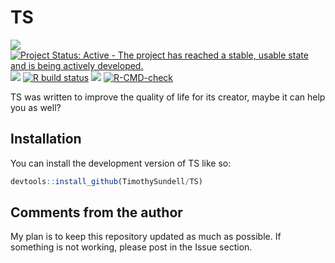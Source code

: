 
<!-- README.md is generated from README.Rmd. Please edit that file -->

# TS

<!-- badges: start -->

[![](https://img.shields.io/badge/lifecycle-stable-brightgreen.svg)](https://lifecycle.r-lib.org/articles/stages.html#stable)
[![Project Status: Active - The project has reached a stable, usable
state and is being actively
developed.](https://www.repostatus.org/badges/latest/active.svg)](https://www.repostatus.org/#active)
[![](https://img.shields.io/github/languages/code-size/TimothySundell/TS.svg)](https://github.com/TimothySundell/TS)
[![R build
status](https://github.com/TimothySundell/TS/workflows/R-CMD-check/badge.svg)](https://github.com/TimothySundell/TS/actions)
[![](https://img.shields.io/badge/doi-10.1093/bfgp/elac044-green.svg)](https://doi.org/10.1093/bfgp/elac044)
[![R-CMD-check](https://github.com/TimothySundell/TS/actions/workflows/R-CMD-check.yaml/badge.svg)](https://github.com/TimothySundell/TS/actions/workflows/R-CMD-check.yaml)
<!-- badges: end -->

TS was written to improve the quality of life for its creator, maybe it
can help you as well?

## Installation

You can install the development version of TS like so:

``` r
devtools::install_github(TimothySundell/TS)
```

## Comments from the author

My plan is to keep this repository updated as much as possible. If
something is not working, please post in the Issue section.
